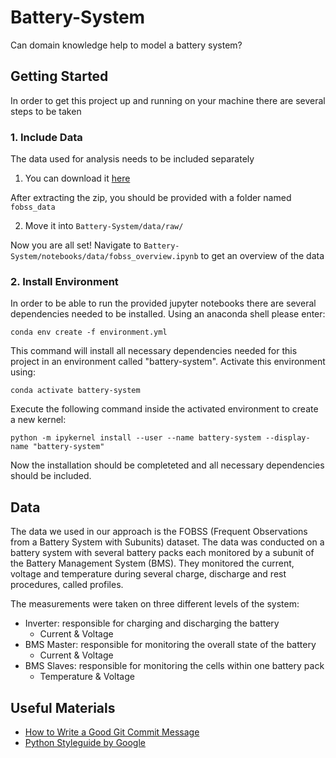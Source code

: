 # Battery-System
Can domain knowledge help to model a battery system?

## Getting Started
In order to get this project up and running on your machine there are several steps to be taken
### 1. Include Data
The data used for analysis needs to be included separately
1. You can download it [here](https://publikationen.bibliothek.kit.edu/1000094469)

After extracting the zip, you should be provided with a folder named `fobss_data`

2. Move it into `Battery-System/data/raw/`

Now you are all set! Navigate to `Battery-System/notebooks/data/fobss_overview.ipynb` to get an overview of the data

### 2. Install Environment
In order to be able to run the provided jupyter notebooks there are several dependencies needed to be installed. Using an anaconda shell please enter:

`conda env create -f environment.yml`

This command will install all necessary dependencies needed for this project in an environment called "battery-system". Activate this environment using:

`conda activate battery-system`

Execute the following command inside the activated environment to create a new kernel:

`python -m ipykernel install --user --name battery-system --display-name "battery-system"`

Now the installation should be completeted and all necessary dependencies should be included. 

## Data
The data we used in our approach is the FOBSS (Frequent Observations from a Battery System with Subunits) dataset. The data was conducted on a battery system with several battery packs each monitored by a subunit of the Battery Management System (BMS). They monitored the current, voltage and temperature during several charge, discharge and rest procedures, called profiles. 

The measurements were taken on three different levels of the system: 
- Inverter: responsible for charging and discharging the battery
  - Current & Voltage
- BMS Master: responsible for monitoring the overall state of the battery
  - Current & Voltage
- BMS Slaves: responsible for monitoring the cells within one battery pack
  - Temperature & Voltage

## Useful Materials
* [How to Write a Good Git Commit Message](https://chris.beams.io/posts/git-commit/)
* [Python Styleguide by Google](http://google.github.io/styleguide/pyguide.html)

